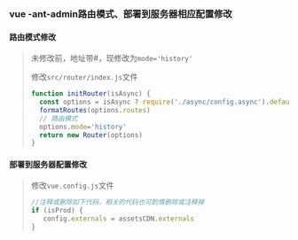 ### vue -ant-admin路由模式、部署到服务器相应配置修改

#### 路由模式修改

> 未修改前，地址带#，现修改为`mode='history'`
>
> 修改`src/router/index.js`文件
>
> ```js
> function initRouter(isAsync) {
>   const options = isAsync ? require('./async/config.async').default : require('./config').default
>   formatRoutes(options.routes)
>   // 路由模式
>   options.mode='history'
>   return new Router(options)
> }
> ```

#### 部署到服务器配置修改

> 修改`vue.config.js`文件
>
> ```js
> //注释或删除如下代码，相关的代码也可酌情删除或注释掉
> if (isProd) {
>    config.externals = assetsCDN.externals
> }
> ```